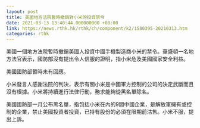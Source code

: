```yaml
---
layout: post
title: 美國地方法院暫時撤銷對小米的投資禁令
date: 2021-03-13 13:40:44.000000000 +08:00
link: https://news.rthk.hk/rthk/ch/component/k2/1580395-20210313.htm
categories: rthk
---
```


美國一個地方法院暫時撤銷美國人投資中國手機製造商小米的禁令。華盛頓一名地方法官表示，國防部沒有提出令人信服的證明，指小米危及美國國家安全利益。

美國國防部暫時未有回應。

小米發言人感謝法院的判決，表示有關小米是中國軍方控制的公司的決定武斷而且沒有根據。小米將持續進行法律行動，務求能夠從黑名單除名。

美國國防部一月公布黑名單，指包括小米在內的9間中國企業，是解放軍擁有或控制的企業，禁止美國投資者投資，已持有股份的必須在限期前沽售。小米不服，提出上訴。
